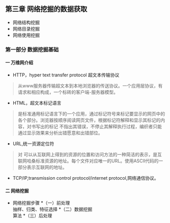 ## 第三章 网络挖掘的数据获取
* 网络结构挖掘
* 网络目录挖掘
* 网络使用挖掘
### 第一部分 数据挖掘基础
#### 一 万维网介绍
* HTTP，hyper text transfer protocol 超文本传输协议
>从www服务器传输超文本到本地浏览器的传送协议。一个应用层协议，有请求和相应构成，一个标砖的客户端-服务器模型。
* HTML，超文本标记语言
>是标准通用标记语言下的一个应用，通过标记符号来标记要显示的网页中的各个部分。浏览器按顺序阅读网页文件，根据标记符解释和显示其标记的内容，对书写出的标记
不指出其错误，不停止其解释执行过程，编织者只能通过显示效果来分析出错愿意和出错部位。
* URL,统一资源定位符
>对 可以从互联网上得到的资源的位置和访问方法的一种简洁的表示，是互联网哈桑标准资源的地址。每个文件对应唯一的URL。使用ASCII代码的一部分表示互联网的地址。
* TCP/IP,transmission control protocol/internet protocol,网络通信协议。
#### 二 网络挖掘
* 网络挖掘步骤
*（一）前处理<br>
抽样、归类、特征选择
*（二）数据挖掘<br>
算法
*（三）后处理<br>
